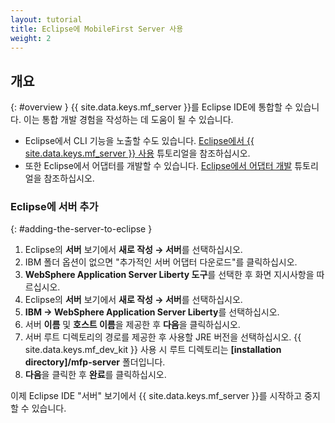 ```yaml
---
layout: tutorial
title: Eclipse에 MobileFirst Server 사용
weight: 2
---
```

<!-- NLS_CHARSET=UTF-8 -->
## 개요
{: #overview }
{{ site.data.keys.mf_server }}를 Eclipse IDE에 통합할 수 있습니다. 이는 통합 개발 경험을 작성하는 데 도움이 될 수 있습니다.

* Eclipse에서 CLI 기능을 노출할 수도 있습니다. [Eclipse에서 {{ site.data.keys.mf_server }} 사용](../../../../application-development/using-mobilefirst-cli-in-eclipse) 튜토리얼을 참조하십시오.
* 또한 Eclipse에서 어댑터를 개발할 수 있습니다. [Eclipse에서 어댑터 개발](../../../../adapters/developing-adapters) 튜토리얼을 참조하십시오.

### Eclipse에 서버 추가
{: #adding-the-server-to-eclipse }
1. Eclipse의 **서버** 보기에서 **새로 작성 → 서버**를 선택하십시오.
2. IBM 폴더 옵션이 없으면 "추가적인 서버 어댑터 다운로드"를 클릭하십시오.
3. **WebSphere Application Server Liberty 도구**를 선택한 후 화면 지시사항을 따르십시오.
4. Eclipse의 **서버** 보기에서 **새로 작성 → 서버**를 선택하십시오.
5. **IBM → WebSphere Application Server Liberty**를 선택하십시오.
6. 서버 **이름** 및 **호스트 이름**을 제공한 후 **다음**을 클릭하십시오.
7. 서버 루트 디렉토리의 경로를 제공한 후 사용할 JRE 버전을 선택하십시오. {{ site.data.keys.mf_dev_kit }} 사용 시 루트 디렉토리는 **[installation directory]/mfp-server** 폴더입니다.
8. **다음**을 클릭한 후 **완료**를 클릭하십시오.

이제 Eclipse IDE "서버" 보기에서 {{ site.data.keys.mf_server }}를 시작하고 중지할 수 있습니다.
